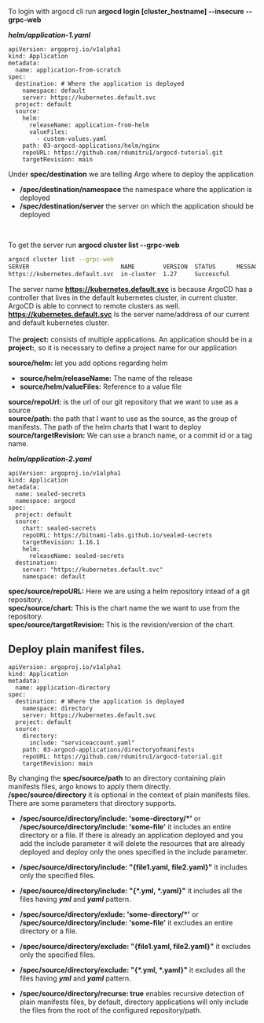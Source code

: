 To login with argocd cli run **argocd login [cluster_hostname] --insecure --grpc-web** <br>

***helm/application-1.yaml***

    apiVersion: argoproj.io/v1alpha1
    kind: Application
    metadata:
      name: application-from-scratch
    spec:
      destination: # Where the application is deployed
        namespace: default
        server: https://kubernetes.default.svc
      project: default
      source:
        helm:
          releaseName: application-from-helm
          valueFiles:
            - custom-values.yaml
        path: 03-argocd-applications/helm/nginx
        repoURL: https://github.com/rdumitru1/argocd-tutorial.git
        targetRevision: main

Under **spec/destination** we are telling Argo where to deploy the application <br>
- **/spec/destination/namespace** the namespace where the application is deployed <br>
- **/spec/destination/server** the server on which the application should be deployed <br>
<br>

To get the server run **argocd cluster list --grpc-web**

```bash
argocd cluster list --grpc-web
SERVER                          NAME        VERSION  STATUS      MESSAGE  PROJECT
https://kubernetes.default.svc  in-cluster  1.27     Successful
```

The server name **https://kubernetes.default.svc** is because ArgoCD has a controller that lives in the default kubernetes cluster, in current cluster. <br>
ArgoCD is able to connect to remote clusters as well. <br>
**https://kubernetes.default.svc** Is the server name/address of our current and default kubernetes cluster. <br>
<br>
The **project:** consists of multiple applications. An application should be in a **project:**, so it is necessary to define a project name for our application
<br>

**source/helm:** let you add options regarding helm <br>
- **source/helm/releaseName:** The name of the release
- **source/helm/valueFiles:** Reference to a value file

**source/repoUrl:** is the url of our git repository that we want to use as a source <br>
**source/path:** the path that I want to use as the source, as the group of manifests. The path of the helm charts that I want to deploy <br>
**source/targetRevision:** We can use a branch name, or a commit id or a tag name. <br>

***helm/application-2.yaml***

    apiVersion: argoproj.io/v1alpha1
    kind: Application
    metadata:
      name: sealed-secrets
      namespace: argocd
    spec:
      project: default
      source:
        chart: sealed-secrets
        repoURL: https://bitnami-labs.github.io/sealed-secrets
        targetRevision: 1.16.1
        helm:
          releaseName: sealed-secrets
      destination:
        server: "https://kubernetes.default.svc"
        namespace: default

**spec/source/repoURL:** Here we are using a helm repository intead of a git repository. <br>
**spec/source/chart:** This is the chart name the we want to use from the repository. <br>
**spec/source/targetRevision:** This is the revision/version of the chart. <br>


## Deploy plain manifest files. <br>

    apiVersion: argoproj.io/v1alpha1
    kind: Application
    metadata:
      name: application-directory
    spec:
      destination: # Where the application is deployed
        namespace: directory
        server: https://kubernetes.default.svc
      project: default
      source:
        directory:
          include: "serviceaccount.yaml"
        path: 03-argocd-applications/directoryofmanifests
        repoURL: https://github.com/rdumitru1/argocd-tutorial.git
        targetRevision: main

By changing the **spec/source/path** to an directory containing plain manifests files, argo knows to apply them directly. <br>
**/spec/source/directory** it is optional in the context of plain manifests files. <br>
There are some parameters that directory supports. <br>
- **/spec/source/directory/include: 'some-directory/\*'** or **/spec/source/directory/include: 'some-file'** it includes an entire directory or a file. If there is already an application deployed and you add the include parameter it will delete the resources that are already deployed and deploy only the ones specified in the include parameter.
- **/spec/source/directory/include: "{file1.yaml, file2.yaml}"** it includes only the specified files.
- **/spec/source/directory/include: "{\*.yml, \*.yaml}"** it includes all the files having ***yml*** and ***yaml*** pattern.

- **/spec/source/directory/exlude: 'some-directory/\*'** or **/spec/source/directory/include: 'some-file'** it excludes an entire directory or a file.
- **/spec/source/directory/exclude: "{file1.yaml, file2.yaml}"** it excludes only the specified files.
- **/spec/source/directory/exclude: "{\*.yml, \*.yaml}"** it excludes all the files having ***yml*** and ***yaml*** pattern.

- **/spec/source/directory/recurse: true** enables recursive detection of plain manifests files, by default, directory applications will only include the files from the root of the configured repository/path.
